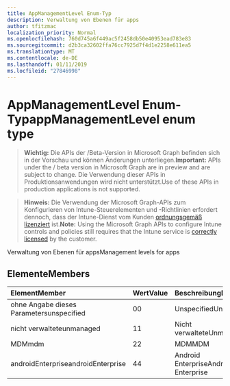 ```yaml
---
title: AppManagementLevel Enum-Typ
description: Verwaltung von Ebenen für apps
author: tfitzmac
localization_priority: Normal
ms.openlocfilehash: 760d745a6f449ac5f2458db50e40953ead783e83
ms.sourcegitcommit: d2b3ca32602ffa76cc7925d7f4d1e2258e611ea5
ms.translationtype: MT
ms.contentlocale: de-DE
ms.lasthandoff: 01/11/2019
ms.locfileid: "27846998"
---
```

# <a name="appmanagementlevel-enum-type"></a><span data-ttu-id="aafcb-103">AppManagementLevel Enum-Typ</span><span class="sxs-lookup"><span data-stu-id="aafcb-103">appManagementLevel enum type</span></span>

> <span data-ttu-id="aafcb-104">**Wichtig:** Die APIs der /Beta-Version in Microsoft Graph befinden sich in der Vorschau und können Änderungen unterliegen.</span><span class="sxs-lookup"><span data-stu-id="aafcb-104">**Important:** APIs under the / beta version in Microsoft Graph are in preview and are subject to change.</span></span> <span data-ttu-id="aafcb-105">Die Verwendung dieser APIs in Produktionsanwendungen wird nicht unterstützt.</span><span class="sxs-lookup"><span data-stu-id="aafcb-105">Use of these APIs in production applications is not supported.</span></span>

> <span data-ttu-id="aafcb-106">**Hinweis:** Die Verwendung der Microsoft Graph-APIs zum Konfigurieren von Intune-Steuerelementen und -Richtlinien erfordert dennoch, dass der Intune-Dienst vom Kunden [ordnungsgemäß lizenziert](https://go.microsoft.com/fwlink/?linkid=839381) ist.</span><span class="sxs-lookup"><span data-stu-id="aafcb-106">**Note:** Using the Microsoft Graph APIs to configure Intune controls and policies still requires that the Intune service is [correctly licensed](https://go.microsoft.com/fwlink/?linkid=839381) by the customer.</span></span>

<span data-ttu-id="aafcb-107">Verwaltung von Ebenen für apps</span><span class="sxs-lookup"><span data-stu-id="aafcb-107">Management levels for apps</span></span>
## <a name="members"></a><span data-ttu-id="aafcb-108">Elemente</span><span class="sxs-lookup"><span data-stu-id="aafcb-108">Members</span></span>
|<span data-ttu-id="aafcb-109">Element</span><span class="sxs-lookup"><span data-stu-id="aafcb-109">Member</span></span>|<span data-ttu-id="aafcb-110">Wert</span><span class="sxs-lookup"><span data-stu-id="aafcb-110">Value</span></span>|<span data-ttu-id="aafcb-111">Beschreibung</span><span class="sxs-lookup"><span data-stu-id="aafcb-111">Description</span></span>|
|:---|:---|:---|
|<span data-ttu-id="aafcb-112">ohne Angabe dieses Parameters</span><span class="sxs-lookup"><span data-stu-id="aafcb-112">unspecified</span></span>|<span data-ttu-id="aafcb-113">0</span><span class="sxs-lookup"><span data-stu-id="aafcb-113">0</span></span>|<span data-ttu-id="aafcb-114">Unspecified</span><span class="sxs-lookup"><span data-stu-id="aafcb-114">Unspecified</span></span>|
|<span data-ttu-id="aafcb-115">nicht verwaltete</span><span class="sxs-lookup"><span data-stu-id="aafcb-115">unmanaged</span></span>|<span data-ttu-id="aafcb-116">1</span><span class="sxs-lookup"><span data-stu-id="aafcb-116">1</span></span>|<span data-ttu-id="aafcb-117">Nicht verwaltete</span><span class="sxs-lookup"><span data-stu-id="aafcb-117">Unmanaged</span></span>|
|<span data-ttu-id="aafcb-118">MDM</span><span class="sxs-lookup"><span data-stu-id="aafcb-118">mdm</span></span>|<span data-ttu-id="aafcb-119">2</span><span class="sxs-lookup"><span data-stu-id="aafcb-119">2</span></span>|<span data-ttu-id="aafcb-120">MDM</span><span class="sxs-lookup"><span data-stu-id="aafcb-120">MDM</span></span>|
|<span data-ttu-id="aafcb-121">androidEnterprise</span><span class="sxs-lookup"><span data-stu-id="aafcb-121">androidEnterprise</span></span>|<span data-ttu-id="aafcb-122">4</span><span class="sxs-lookup"><span data-stu-id="aafcb-122">4</span></span>|<span data-ttu-id="aafcb-123">Android Enterprise</span><span class="sxs-lookup"><span data-stu-id="aafcb-123">Android Enterprise</span></span>|





